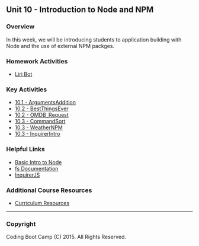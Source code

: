 ## Unit 10 - Introduction to Node and NPM

### Overview

In this week, we will be introducing students to application building with Node and the use of external NPM packges.

### Homework Activities

* [Liri Bot](02-Homework/Instructions/homework_instructions.md)

### Key Activities

* [10.1 - ArgumentsAddition](01-Activities/04-ArgumentsAddition)
* [10.2 - BestThingsEver](01-Activities/13-BestThingsEver)
* [10.2 - OMDB_Request](01-Activities/17-OMDB_Request)
* [10.3 - CommandSort](01-Activities/20-CommandSort)
* [10.3 - WeatherNPM](01-Activities/22-WeatherNPM)
* [10.3 - InquirerIntro](01-Activities/25-Inquirer_Intro)

### Helpful Links

* [Basic Intro to Node](http://blog.modulus.io/absolute-beginners-guide-to-nodejs)
* [fs Documentation](https://nodejs.org/api/fs.html)
* [InquirerJS](https://www.npmjs.com/package/inquirer)

### Additional Course Resources

* [Curriculum Resources](https://github.com/coding-boot-camp/curriculum-resources)

- - -

### Copyright

Coding Boot Camp (C) 2015. All Rights Reserved.
